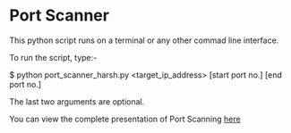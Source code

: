 # Port Scanner

This python script runs on a terminal or any other commad line interface.


To run the script, type:-


$ python port_scanner_harsh.py \<target_ip_address\> [start port no.] [end port no.]

The last two arguments are optional.

You can view the complete presentation of Port Scanning [here](https://docs.google.com/presentation/d/1OrtntDuBizJD_uaGJJ8ukbhVKbNOvpArVZxWNUNuu7A/edit?usp=sharing)
